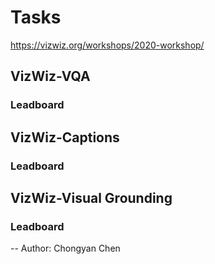 # Tasks
https://vizwiz.org/workshops/2020-workshop/
## VizWiz-VQA
### Leadboard
## VizWiz-Captions
### Leadboard
## VizWiz-Visual Grounding
### Leadboard



-- Author:
Chongyan Chen
